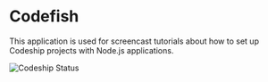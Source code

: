 Codefish
======================

This application is used for screencast tutorials about how to set up Codeship projects with Node.js applications.


![Codeship Status](https://www.codeship.io/projects/fdbe8bd0-8506-0131-5389-0eb7b1c3930e/status)
